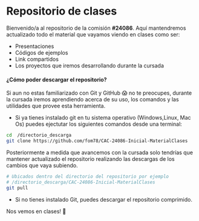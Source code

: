 # Repositorio de clases 

Bienvenido/a al repositorio de la comisión **#24086**. Aquí mantendremos actualizado todo el material que vayamos viendo en clases como ser:
- Presentaciones
- Códigos de ejemplos
- Link compartidos
- Los proyectos que iremos desarrollando durante la cursada


#### ¿Cómo poder descargar el repositorio?

Si aun no estas familiarizado con Git y GitHub 😱 no te preocupes, durante la cursada iremos aprendiendo acerca de su uso, los comandos y las utilidades que provee esta herramienta. 
- Si ya tienes instalado git en tu sistema operativo (Windows,Linux, Mac Os) puedes ejectutar los siguientes comandos desde una terminal:

```bash
cd  /directorio_descarga
git clone https://github.com/fom78/CAC-24086-Inicial-MaterialClases
```
Posteriormente a medida que avancemos con la cursada solo tendrías que mantener actualizado el repositorio realizando las descargas de los cambios que vaya subiendo.

```bash
# Ubicados dentro del directorio del repositorio por ejemplo 
# /directorio_descarga/CAC-24086-Inicial-MaterialClases
git pull
```
- Si no tienes instalado Git, puedes descargar el repositorio comprimido.

Nos vemos en clases! 🐍